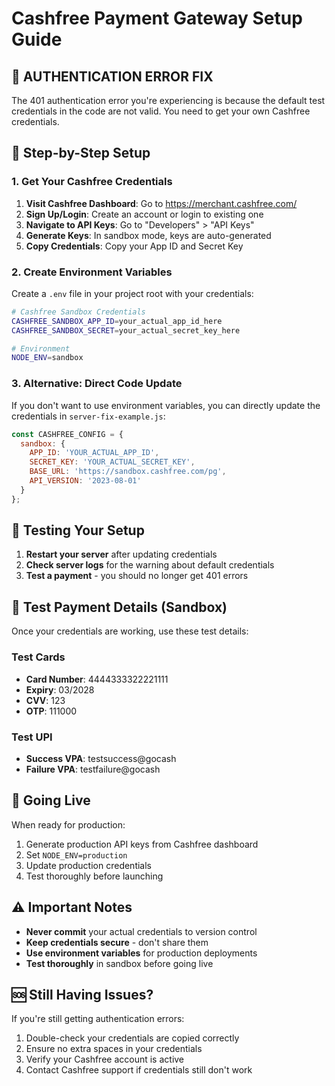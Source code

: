 # Cashfree Payment Gateway Setup Guide

## 🚨 AUTHENTICATION ERROR FIX

The 401 authentication error you're experiencing is because the default test credentials in the code are not valid. You need to get your own Cashfree credentials.

## 📝 Step-by-Step Setup

### 1. Get Your Cashfree Credentials

1. **Visit Cashfree Dashboard**: Go to https://merchant.cashfree.com/
2. **Sign Up/Login**: Create an account or login to existing one
3. **Navigate to API Keys**: Go to "Developers" > "API Keys"
4. **Generate Keys**: In sandbox mode, keys are auto-generated
5. **Copy Credentials**: Copy your App ID and Secret Key

### 2. Create Environment Variables

Create a `.env` file in your project root with your credentials:

```bash
# Cashfree Sandbox Credentials
CASHFREE_SANDBOX_APP_ID=your_actual_app_id_here
CASHFREE_SANDBOX_SECRET=your_actual_secret_key_here

# Environment
NODE_ENV=sandbox
```

### 3. Alternative: Direct Code Update

If you don't want to use environment variables, you can directly update the credentials in `server-fix-example.js`:

```javascript
const CASHFREE_CONFIG = {
  sandbox: {
    APP_ID: 'YOUR_ACTUAL_APP_ID',
    SECRET_KEY: 'YOUR_ACTUAL_SECRET_KEY',
    BASE_URL: 'https://sandbox.cashfree.com/pg',
    API_VERSION: '2023-08-01'
  }
};
```

## 🔧 Testing Your Setup

1. **Restart your server** after updating credentials
2. **Check server logs** for the warning about default credentials
3. **Test a payment** - you should no longer get 401 errors

## 📱 Test Payment Details (Sandbox)

Once your credentials are working, use these test details:

### Test Cards
- **Card Number**: 4444333322221111
- **Expiry**: 03/2028
- **CVV**: 123
- **OTP**: 111000

### Test UPI
- **Success VPA**: testsuccess@gocash
- **Failure VPA**: testfailure@gocash

## 🚀 Going Live

When ready for production:
1. Generate production API keys from Cashfree dashboard
2. Set `NODE_ENV=production`
3. Update production credentials
4. Test thoroughly before launching

## ⚠️ Important Notes

- **Never commit** your actual credentials to version control
- **Keep credentials secure** - don't share them
- **Use environment variables** for production deployments
- **Test thoroughly** in sandbox before going live

## 🆘 Still Having Issues?

If you're still getting authentication errors:
1. Double-check your credentials are copied correctly
2. Ensure no extra spaces in your credentials
3. Verify your Cashfree account is active
4. Contact Cashfree support if credentials still don't work 